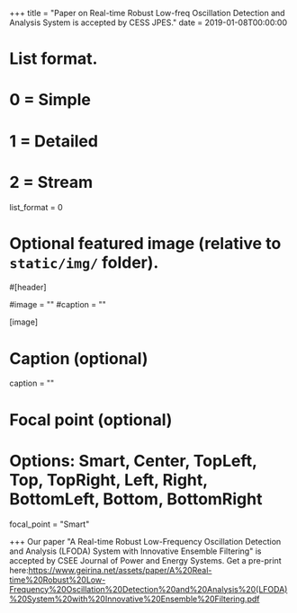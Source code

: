 +++
title = "Paper on Real-time Robust Low-freq Oscillation Detection and Analysis System is accepted by CESS JPES."
date = 2019-01-08T00:00:00

# List format.
#   0 = Simple
#   1 = Detailed
#   2 = Stream
list_format = 0

# Optional featured image (relative to `static/img/` folder).
#[header]

#image = ""
#caption = ""

[image]
  # Caption (optional)
  caption = ""
  
  # Focal point (optional)
  # Options: Smart, Center, TopLeft, Top, TopRight, Left, Right, BottomLeft, Bottom, BottomRight
  focal_point = "Smart"

+++
Our paper "A Real-time Robust Low-Frequency Oscillation Detection and Analysis (LFODA) System with Innovative Ensemble Filtering" is accepted by CSEE Journal of Power and Energy Systems. Get a pre-print here:https://www.geirina.net/assets/paper/A%20Real-time%20Robust%20Low-Frequency%20Oscillation%20Detection%20and%20Analysis%20(LFODA)%20System%20with%20Innovative%20Ensemble%20Filtering.pdf